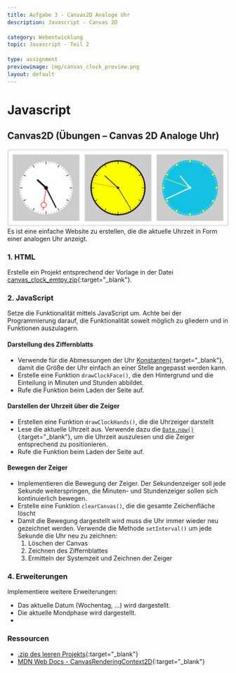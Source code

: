 ```yaml
---
title: Aufgabe 3 - Canvas2D Analoge Uhr
description: Javascript - Canvas 2D

category: Webentwicklung
topic: Javascript - Teil 2

type: assignment
previewimage: img/canvas_clock_preview.png
layout: default
---
```


# Javascript

## Canvas2D (Übungen – Canvas 2D Analoge Uhr)

![Analoge Uhr](img/canvas_clock.png)
Es ist eine einfache Website zu erstellen, die die aktuelle Uhrzeit in Form einer analogen Uhr anzeigt. 

### 1. HTML

Erstelle ein Projekt entsprechend der Vorlage in der Datei [canvas_clock_emtpy.zip](./assets/canvas_clock_emtpy.zip){:target="_blank"}.


### 2. JavaScript

Setze die Funktionalität mittels JavaScript um. Achte bei der Programmierung darauf, die Funktionalität soweit möglich zu gliedern und in Funktionen auszulagern.

#### Darstellung des Ziffernblatts
* Verwende für die Abmessungen der Uhr [Konstanten](https://developer.mozilla.org/de/docs/Web/JavaScript/Reference/Statements/const){:target="_blank"}, damit die Größe der Uhr einfach an einer Stelle angepasst werden kann.
* Erstelle eine Funktion `drawClockFace()`, die den Hintergrund und die Einteilung in Minuten und Stunden abbildet.
* Rufe die Funktion beim Laden der Seite auf.


#### Darstellen der Uhrzeit über die Zeiger
* Erstellen eine Funktion `drawClockHands()`, die die Uhrzeiger darstellt
* Lese die aktuelle Uhrzeit aus. Verwende dazu die [`Date.now()`](https://developer.mozilla.org/de/docs/Web/JavaScript/Reference/Global_Objects/Date/now#){:target="_blank"}, um die Uhrzeit auszulesen und die Zeiger entsprechend zu positionieren.
* Rufe die Funktion beim Laden der Seite auf.


#### Bewegen der Zeiger
* Implementieren die  Bewegung der Zeiger. Der Sekundenzeiger soll jede Sekunde weiterspringen, die Minuten- und Stundenzeiger sollen sich kontinuierlich bewegen.
* Erstelle eine Funktion `clearCanvas()`, die die gesamte Zeichenfläche löscht
* Damit die Bewegung dargestellt wird muss die Uhr immer wieder neu gezeichnet werden. Verwende die Methode `setInterval()` um jede Sekunde die Uhr neu zu zeichnen:
    1. Löschen der Canvas
    2. Zeichnen des Ziffernblattes
    3. Ermitteln der Systemzeit und Zeichnen der Zeiger

### 4. Erweiterungen

Implementiere weitere Erweiterungen:
* Das aktuelle Datum (Wochentag, ...) wird dargestellt.
* Die aktuelle Mondphase wird dargestellt.
* 

### Ressourcen

* [.zip des leeren Projekts](./assets/canvas_clock_empty.zip){:target="_blank"}
* [MDN Web Docs - CanvasRenderingContext2D](https://developer.mozilla.org/de/docs/Web/API/CanvasRenderingContext2D){:target="_blank"}